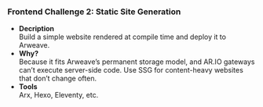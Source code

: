 ### Frontend Challenge 2: Static Site Generation

- **Decription**  
  Build a simple website rendered at compile time and deploy it to Arweave.
- **Why?**  
  Because it fits Arweave’s permanent storage model, and AR.IO gateways can’t execute server-side code. Use SSG for content-heavy websites that don’t change often.
- **Tools**  
  Arx, Hexo, Eleventy, etc.
